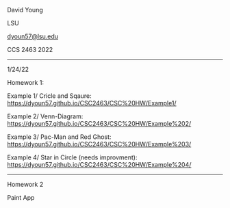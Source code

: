 David Young 

LSU

dyoun57@lsu.edu

CCS 2463 2022

--------------------

1/24/22

Homework 1:

Example 1/ Cricle and Sqaure: https://dyoun57.github.io/CSC2463/CSC%20HW/Example1/

Example 2/ Venn-Diagram: https://dyoun57.github.io/CSC2463/CSC%20HW/Example%202/

Example 3/ Pac-Man and Red Ghost: https://dyoun57.github.io/CSC2463/CSC%20HW/Example%203/

Example 4/ Star in Circle (needs improvment): https://dyoun57.github.io/CSC2463/CSC%20HW/Example%204/

-----------------
Homework 2

Paint App




